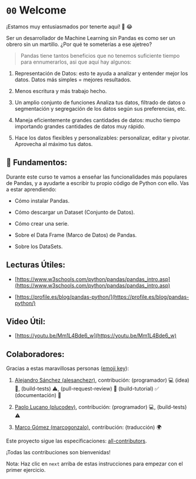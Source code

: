 # `00` Welcome 

¡Estamos muy entusiasmados por tenerte aquí! 🎉 😂

Ser un desarrollador de Machine Learning sin Pandas es como ser un obrero sin un martillo. ¿Por qué te someterías a ese ajetreo?

> Pandas tiene tantos beneficios que no tenemos suficiente tiempo para ennumerarlos, asi que aquí hay algunos:

1. Representación de Datos: esto te ayuda a analizar y entender mejor los datos. Datos más simples = mejores resultados.

2. Menos escritura y más trabajo hecho.

3. Un amplio conjunto de funciones Analiza tus datos, filtrado de datos o segmentación y segregación de los datos según sus preferencias, etc.

4. Maneja eficientemente grandes cantidades de datos: mucho tiempo importando grandes cantidades de datos muy rápido.

5. Hace los datos flexibles y personalizables: personalizar, editar y pivotar. Aprovecha al máximo tus datos.

## 💬 Fundamentos: 

Durante este curso te vamos a enseñar las funcionalidades más populares de Pandas, y a ayudarte a escribir tu propio código de Python con ello. Vas a estar aprendiendo:

+ Cómo instalar Pandas.

+ Cómo descargar un Dataset (Conjunto de Datos).

+ Cómo crear una serie.

+ Sobre el Data Frame (Marco de Datos) de Pandas.

+ Sobre los DataSets.

## Lecturas Útiles:

+ [https://www.w3schools.com/python/pandas/pandas_intro.asp](https://www.w3schools.com/python/pandas/pandas_intro.asp)

+ [https://profile.es/blog/pandas-python/](https://profile.es/blog/pandas-python/)

## Video Útil:

+ [https://youtu.be/Mm1L4Bde6_w](https://youtu.be/Mm1L4Bde6_w)

## Colaboradores:

Gracias a estas maravillosas personas ([emoji key](https://github.com/kentcdodds/all-contributors#emoji-key)):

1. [Alejandro Sánchez (alesanchezr)](https://github.com/alesanchezr), contribución: (programador) :computer: (idea) 🤔, (build-tests) :warning:, (pull-request-review) :eyes: (build-tutorial) :white_check_mark: (documentación) :book:

2. [Paolo Lucano (plucodev)](https://github.com/plucodev), contribución: (programador) :computer:, (build-tests) :warning:

3. [Marco Gómez (marcogonzalo)](https://github.com/marcogonzalo), contribución: (traducción) :earth_africa:

Este proyecto sigue las especificaciones: [all-contributors](https://github.com/kentcdodds/all-contributors). 

¡Todas las contribuciones son bienvenidas!

Nota: Haz clic en `next` arriba de estas instrucciones para empezar con el primer ejercicio.